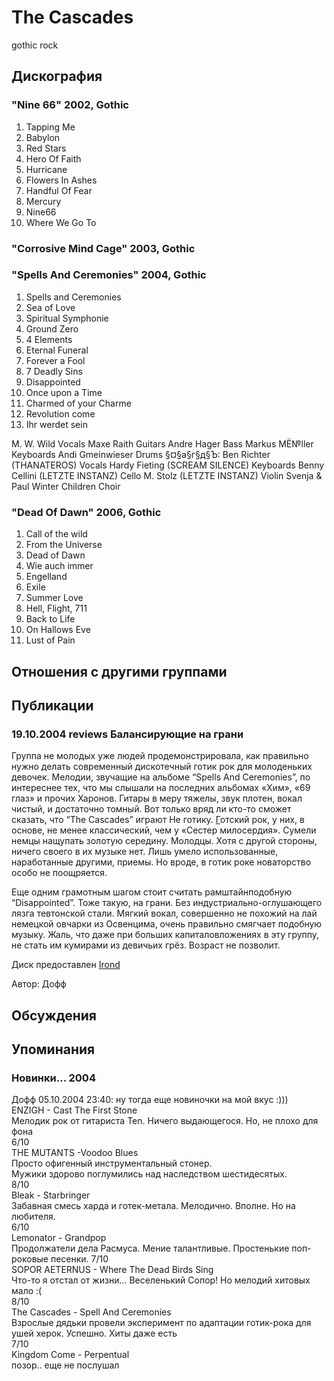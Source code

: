 # The Cascades

gothic rock

## Дискография

### "Nine 66" 2002, Gothic

1. Tapping Me
2. Babylon
3. Red Stars
4. Hero Of Faith
5. Hurricane
6. Flowers In Ashes
7. Handful Of Fear
8. Mercury
9. Nine66
10. Where We Go To

### "Corrosive Mind Cage" 2003, Gothic



### "Spells And Ceremonies" 2004, Gothic

01. Spells and Ceremonies 
02. Sea of Love 
03. Spiritual Symphonie 
04. Ground Zero 
05. 4 Elements 
06. Eternal Funeral 
07. Forever a Fool 
08. 7 Deadly Sins 
09. Disappointed 
10. Once upon a Time 
11. Charmed of your Charme 
12. Revolution come 
13. Ihr werdet sein 


M. W. Wild Vocals 
Maxe Raith Guitars 
Andre Hager Bass 
Markus MЁ№ller Keyboards 
Andi Gmeinwieser Drums 
§¤§а§г§д§Ъ:
Ben Richter (THANATEROS) Vocals 
Hardy Fieting (SCREAM SILENCE) Keyboards
Benny Cellini (LETZTE INSTANZ) Cello 
M. Stolz (LETZTE INSTANZ) Violin 
Svenja & Paul Winter Children Choir

### "Dead Of Dawn" 2006, Gothic

01. Call of the wild
02. From the Universe
03. Dead of Dawn
04. Wie auch immer
05. Engelland
06. Exile
07. Summer Love
08. Hell, Flight, 711
09. Back to Life
10. On Hallows Eve
11. Lust of Pain


## Отношения с другими группами


## Публикации

### 19.10.2004 reviews Балансирующие на грани

<P>Группа не молодых уже людей продемонстрировала, как правильно нужно делать современный дискотечный готик рок для молоденьких девочек. Мелодии, звучащие на альбоме “Spells And Ceremonies”, по интереснее тех, что мы слышали на последних альбомах «Хим», «69 глаз» и прочих Харонов. Гитары в меру тяжелы, звук плотен, вокал чистый, и достаточно томный. Вот только вряд ли кто-то сможет сказать, что “The Cascades” играют Не готику. <U>Г</U>отский рок, у них, в основе, не менее классический, чем у «Сестер милосердия». Сумели немцы нащупать золотую середину. Молодцы. Хотя с другой стороны, ничего своего в их музыке нет. Лишь умело использованные, наработанные другими, приемы. Но вроде, в готик роке новаторство особо не поощряется. </P>
<P>Еще одним грамотным шагом стоит считать рамштайнподобную “Disappointed”. Тоже такую, на грани. Без индустриально-оглушающего лязга тевтонской стали. Мягкий вокал, совершенно не похожий на лай немецкой овчарки из Освенцима, очень правильно смягчает подобную музыку. Жаль, что даже при больших капиталовложениях в эту группу, не стать им кумирами из девичьих грёз. Возраст не позволит.</P>
<P>Диск предоставлен <A href="http://www.irond.ru/">Irond</P></A>
Автор: Дофф


## Обсуждения


## Упоминания

### Новинки... 2004

Дофф 05.10.2004 23:40:
ну тогда еще новиночки на мой вкус :)))<BR>ENZIGH - Cast The First Stone<BR>Мелодик рок от гитариста Ten. Ничего выдающегося. Но, не плохо для фона<BR>6/10<BR>THE MUTANTS -Voodoo Blues<BR>Просто офигенный инструментальный стонер.<BR>Мужики здорово поглумились над наследством шестидесятых. <BR>8/10<BR>Bleak - Starbringer<BR>Забавная смесь харда и готек-метала. Мелодично. Вполне. Но на любителя.<BR>6/10<BR>Lemonator - Grandpop<BR>Продолжатели дела Расмуса. Мение талантливые. Простенькие поп-роковые песенки. 7/10<BR>SOPOR AETERNUS - Where The Dead Birds Sing<BR>Что-то я отстал от жизни... Веселенький Сопор! Но мелодий хитовых мало :(<BR>8/10<BR>The Cascades - Spell And Ceremonies<BR>Взрослые дядьки провели эксперимент по адаптации готик-рока для ушей херок. Успешно. Хиты даже есть<BR>7/10<BR>Kingdom Come - Perpentual<BR>позор.. еще не послушал<BR><BR>

